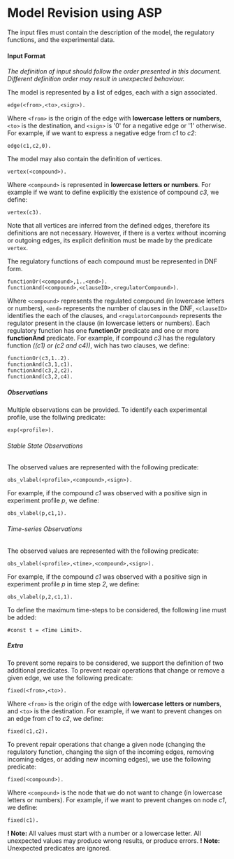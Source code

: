 # Model Revision using ASP

The input files must contain the description of the model, the regulatory functions, and the experimental data.

#### Input Format

*The definition of input should follow the order presented in this document. Different definition order may result in unexpected behaviour.*

The model is represented by a list of edges, each with a sign associated.
```
edge(<from>,<to>,<sign>).
```
Where `<from>` is the origin of the edge with **lowercase letters or numbers**, `<to>` is the destination, and `<sign>` is '0' for a negative edge or '1' otherwise.
For example, if we want to express a negative edge from *c1* to *c2*:
```
edge(c1,c2,0).
```

The model may also contain the definition of vertices.
```
vertex(<compound>).
```
Where `<compound>` is represented in **lowercase letters or numbers**.
For example if we want to define explicitly the existence of compound *c3*, we define:
```
vertex(c3).
```
Note that all vertices are inferred from the defined edges, therefore its definitions are not necessary. However, if there is a vertex without incoming or outgoing edges, its explicit definition must be made by the predicate `vertex`.


The regulatory functions of each compound must be represented in DNF form.
```
functionOr(<compound>,1..<end>).
functionAnd(<compound>,<clauseID>,<regulatorCompound>).
```
Where `<compound>` represents the regulated compound (in lowercase letters or numbers), `<end>` represents the number of clauses in the DNF, `<clauseID>` identifies the each of the clauses, and `<regulatorCompound>` represents the regulator present in the clause (in lowercase letters or numbers).
Each regulatory function has one **functionOr** predicate and one or more **functionAnd** predicate.
For example, if compound *c3* has the regulatory function *((c1) or (c2 and c4))*, wich has two clauses, we define:
```
functionOr(c3,1..2).
functionAnd(c3,1,c1).
functionAnd(c3,2,c2).
functionAnd(c3,2,c4).
```

##### Observations

Multiple observations can be provided.
To identify each experimental profile, use the follwing predicate:
```
exp(<profile>).
```

###### Stable State Observations

The observed values are represented with the following predicate:
```
obs_vlabel(<profile>,<compound>,<sign>).
```
For example, if the compound *c1* was observed with a positive sign in experiment profile *p*, we define:
```
obs_vlabel(p,c1,1).
```

###### Time-series Observations

The observed values are represented with the following predicate:
```
obs_vlabel(<profile>,<time>,<compound>,<sign>).
```
For example, if the compound *c1* was observed with a positive sign in experiment profile *p* in time step *2*, we define:
```
obs_vlabel(p,2,c1,1).
```
To define the maximum time-steps to be considered, the following line must be added:
```
#const t = <Time Limit>.
```

##### Extra

To prevent some repairs to be considered, we support the definition of two additional predicates.
To prevent repair operations that change or remove a given edge, we use the following predicate:
```
fixed(<from>,<to>).
```
Where `<from>` is the origin of the edge with **lowercase letters or numbers**, and `<to>` is the destination.
For example, if we want to prevent changes on an edge from *c1* to *c2*, we define:
```
fixed(c1,c2).
```

To prevent repair operations that change a given node (changing the regulatory function, changing the sign of the incoming edges, removing incoming edges, or adding new incoming edges), we use the following predicate:
```
fixed(<compound>).
```
Where `<compound>` is the node that we do not want to change (in lowercase letters or numbers).
For example, if we want to prevent changes on node *c1*, we define:
```
fixed(c1).
```

**! Note:** All values must start with a number or a lowercase letter. All unexpected values may produce wrong results, or produce errors.
**! Note:** Unexpected predicates are ignored.
